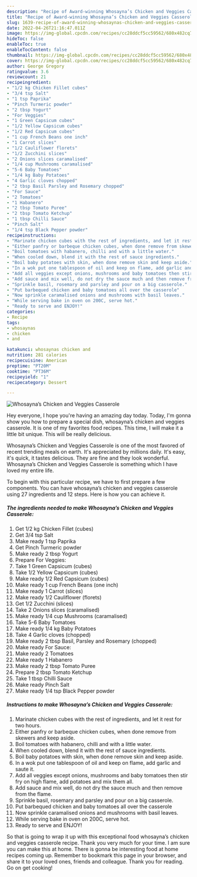 ```yaml
---
description: "Recipe of Award-winning Whosayna’s Chicken and Veggies Casserole"
title: "Recipe of Award-winning Whosayna’s Chicken and Veggies Casserole"
slug: 1639-recipe-of-award-winning-whosaynas-chicken-and-veggies-casserole
date: 2022-04-26T21:16:47.011Z
image: https://img-global.cpcdn.com/recipes/cc28ddcf5cc59562/680x482cq70/whosaynas-chicken-and-veggies-casserole-recipe-main-photo.jpg
hideToc: false
enableToc: true
enableTocContent: false
thumbnail: https://img-global.cpcdn.com/recipes/cc28ddcf5cc59562/680x482cq70/whosaynas-chicken-and-veggies-casserole-recipe-main-photo.jpg
cover: https://img-global.cpcdn.com/recipes/cc28ddcf5cc59562/680x482cq70/whosaynas-chicken-and-veggies-casserole-recipe-main-photo.jpg
author: George Gregory
ratingvalue: 3.6
reviewcount: 21
recipeingredient:
- "1/2 kg Chicken Fillet cubes"
- "3/4 tsp Salt"
- "1 tsp Paprika"
- "Pinch Turmeric powder"
- "2 tbsp Yogurt"
- "For Veggies"
- "1 Green Capsicum cubes"
- "1/2 Yellow Capsicum cubes"
- "1/2 Red Capsicum cubes"
- "1 cup French Beans one inch"
- "1 Carrot slices"
- "1/2 Cauliflower florets"
- "1/2 Zucchini slices"
- "2 Onions slices caramalised"
- "1/4 cup Mushrooms caramalised"
- "5-6 Baby Tomatoes"
- "1/4 kg Baby Potatoes"
- "4 Garlic cloves chopped"
- "2 tbsp Basil Parsley and Rosemary chopped"
- "For Sauce"
- "2 Tomatoes"
- "1 Habanero"
- "2 tbsp Tomato Puree"
- "2 tbsp Tomato Ketchup"
- "1 tbsp Chilli Sauce"
- "Pinch Salt"
- "1/4 tsp Black Pepper powder"
recipeinstructions:
- "Marinate chicken cubes with the rest of ingredients, and let it rest for two hours."
- "Either panfry or barbeque chicken cubes, when done remove from skewers and keep aside."
- "Boil tomatoes with habanero, chilli and with a little water."
- "When cooled down, blend it with the rest of sauce ingredients."
- "Boil baby potatoes with skin, when done remove skin and keep aside."
- "In a wok put one tablespoon of oil and keep on flame, add garlic and saute it."
- "Add all veggies except onions, mushrooms and baby tomatoes then stir fry on high flame, add potatoes and mix them all."
- "Add sauce and mix well, do not dry the sauce much and then remove from the flame."
- "Sprinkle basil, rosemary and parsley and pour on a big casserole."
- "Put barbequed chicken and baby tomatoes all over the casserole"
- "Now sprinkle caramalised onions and mushrooms with basil leaves."
- "While serving bake in oven on 200C, serve hot."
- "Ready to serve and ENJOY!"
categories:
- Recipe
tags:
- whosaynas
- chicken
- and

katakunci: whosaynas chicken and 
nutrition: 281 calories
recipecuisine: American
preptime: "PT20M"
cooktime: "PT36M"
recipeyield: "1"
recipecategory: Dessert

---
```



![Whosayna’s Chicken and Veggies Casserole](https://img-global.cpcdn.com/recipes/cc28ddcf5cc59562/680x482cq70/whosaynas-chicken-and-veggies-casserole-recipe-main-photo.jpg)

Hey everyone, I hope you're having an amazing day today. Today, I'm gonna show you how to prepare a special dish, whosayna’s chicken and veggies casserole. It is one of my favorites food recipes. This time, I will make it a little bit unique. This will be really delicious.

Whosayna’s Chicken and Veggies Casserole is one of the most favored of recent trending meals on earth. It's appreciated by millions daily. It's easy, it's quick, it tastes delicious. They are fine and they look wonderful. Whosayna’s Chicken and Veggies Casserole is something which I have loved my entire life.




To begin with this particular recipe, we have to first prepare a few components. You can have whosayna’s chicken and veggies casserole using 27 ingredients and 12 steps. Here is how you can achieve it.

<!--inarticleads1-->

##### The ingredients needed to make Whosayna’s Chicken and Veggies Casserole:

1. Get 1/2 kg Chicken Fillet (cubes)
1. Get 3/4 tsp Salt
1. Make ready 1 tsp Paprika
1. Get Pinch Turmeric powder
1. Make ready 2 tbsp Yogurt
1. Prepare For Veggies:
1. Take 1 Green Capsicum (cubes)
1. Take 1/2 Yellow Capsicum (cubes)
1. Make ready 1/2 Red Capsicum (cubes)
1. Make ready 1 cup French Beans (one inch)
1. Make ready 1 Carrot (slices)
1. Make ready 1/2 Cauliflower (florets)
1. Get 1/2 Zucchini (slices)
1. Take 2 Onions slices (caramalised)
1. Make ready 1/4 cup Mushrooms (caramalised)
1. Take 5-6 Baby Tomatoes
1. Make ready 1/4 kg Baby Potatoes
1. Take 4 Garlic cloves (chopped)
1. Make ready 2 tbsp Basil, Parsley and Rosemary (chopped)
1. Make ready For Sauce:
1. Make ready 2 Tomatoes
1. Make ready 1 Habanero
1. Make ready 2 tbsp Tomato Puree
1. Prepare 2 tbsp Tomato Ketchup
1. Take 1 tbsp Chilli Sauce
1. Make ready Pinch Salt
1. Make ready 1/4 tsp Black Pepper powder




<!--inarticleads2-->

##### Instructions to make Whosayna’s Chicken and Veggies Casserole:

1. Marinate chicken cubes with the rest of ingredients, and let it rest for two hours.
1. Either panfry or barbeque chicken cubes, when done remove from skewers and keep aside.
1. Boil tomatoes with habanero, chilli and with a little water.
1. When cooled down, blend it with the rest of sauce ingredients.
1. Boil baby potatoes with skin, when done remove skin and keep aside.
1. In a wok put one tablespoon of oil and keep on flame, add garlic and saute it.
1. Add all veggies except onions, mushrooms and baby tomatoes then stir fry on high flame, add potatoes and mix them all.
1. Add sauce and mix well, do not dry the sauce much and then remove from the flame.
1. Sprinkle basil, rosemary and parsley and pour on a big casserole.
1. Put barbequed chicken and baby tomatoes all over the casserole
1. Now sprinkle caramalised onions and mushrooms with basil leaves.
1. While serving bake in oven on 200C, serve hot.
1. Ready to serve and ENJOY!



So that is going to wrap it up with this exceptional food whosayna’s chicken and veggies casserole recipe. Thank you very much for your time. I am sure you can make this at home. There is gonna be interesting food at home recipes coming up. Remember to bookmark this page in your browser, and share it to your loved ones, friends and colleague. Thank you for reading. Go on get cooking!
